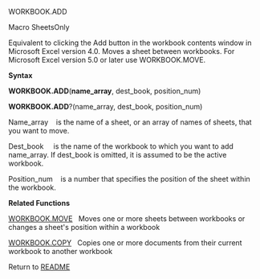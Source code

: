 WORKBOOK.ADD

Macro SheetsOnly

Equivalent to clicking the Add button in the workbook contents window in
Microsoft Excel version 4.0. Moves a sheet between workbooks. For
Microsoft Excel version 5.0 or later use WORKBOOK.MOVE.

**Syntax**

**WORKBOOK.ADD**(**name\_array**, dest\_book, position\_num)

**WORKBOOK.ADD**?(name\_array, dest\_book, position\_num)

Name\_array&nbsp;&nbsp;&nbsp;&nbsp;is the name of a sheet, or an array
of names of sheets, that you want to move.

Dest\_book&nbsp;&nbsp;&nbsp;&nbsp; is the name of the workbook to which
you want to add name\_array. If dest\_book is omitted, it is assumed to
be the active workbook.

Position\_num&nbsp;&nbsp;&nbsp;&nbsp;is a number that specifies the
position of the sheet within the workbook.

**Related Functions**

[WORKBOOK.MOVE](WORKBOOK.MOVE.md)&nbsp;&nbsp;&nbsp;Moves one or more sheets between
workbooks or changes a sheet's position within a workbook

[WORKBOOK.COPY](WORKBOOK.COPY.md)&nbsp;&nbsp;&nbsp;Copies one or more documents from their
current workbook to another workbook



Return to [README](README.md)

